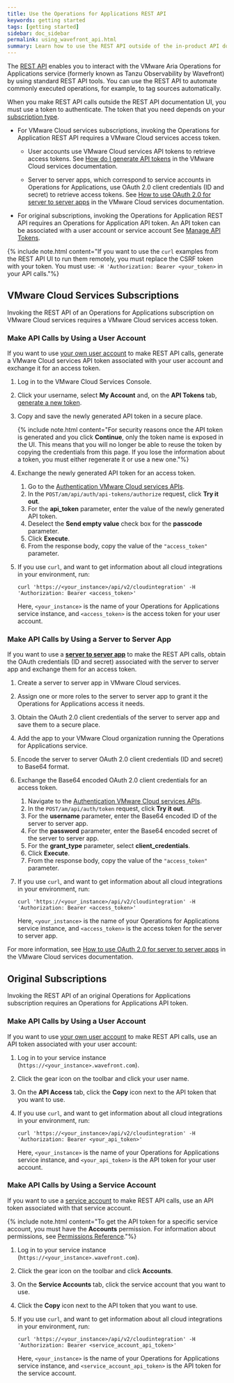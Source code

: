 ```yaml
---
title: Use the Operations for Applications REST API
keywords: getting started
tags: [getting started]
sidebar: doc_sidebar
permalink: using_wavefront_api.html
summary: Learn how to use the REST API outside of the in-product API documentation UI.
---
```


The [REST API](wavefront_api.html) enables you to interact with the VMware Aria Operations for Applications service (formerly known as Tanzu Observability by Wavefront) by using standard REST API tools. You can use the REST API to automate commonly executed operations, for example, to tag sources automatically.

When you make REST API calls outside the REST API documentation UI, you must use a token to authenticate. The token that you need depends on your [subscription type](subscriptions-differences.html).

* For VMware Cloud services subscriptions, invoking the Operations for Application REST API requires a VMware Cloud services access token.

   - User accounts use VMware Cloud services API tokens to retrieve access tokens. See [How do I generate API tokens](https://docs.vmware.com/en/VMware-Cloud-services/services/Using-VMware-Cloud-Services/GUID-E2A3B1C1-E9AD-4B00-A6B6-88D31FCDDF7C.html) in the VMware Cloud services documentation.

   - Server to server apps, which correspond to service accounts in Operations for Applications, use OAuth 2.0 client credentials (ID and secret) to retrieve access tokens. See [How to use OAuth 2.0 for server to server apps](https://docs.vmware.com/en/VMware-Cloud-services/services/Using-VMware-Cloud-Services/GUID-327AE12A-85DB-474B-89B2-86651DF91C77.html) in the VMware Cloud services documentation.

* For original subscriptions, invoking the Operations for Application REST API requires an Operations for Application API token. An API token can be associated with a user account or service account See [Manage API Tokens](api_tokens.html). 

{% include note.html content="If you want to use the `curl` examples from the REST API UI to run them remotely, you must replace the CSRF token with your token. You must use:  `-H 'Authorization: Bearer <your_token>` in your API calls."%}


## VMware Cloud Services Subscriptions

Invoking the REST API of an Operations for Applications subscription on VMware Cloud services requires a VMware Cloud services access token.

### Make API Calls by Using a User Account

If you want to use [your own user account](csp_users_account_managing.html) to make REST API calls, generate a VMware Cloud services API token associated with your user account and exchange it for an access token.

1. Log in to the VMware Cloud Services Console.
1. Click your username, select **My Account** and, on the **API Tokens** tab, [generate a new token](https://docs.vmware.com/en/VMware-Cloud-services/services/Using-VMware-Cloud-Services/GUID-E2A3B1C1-E9AD-4B00-A6B6-88D31FCDDF7C.html).
1. Copy and save the newly generated API token in a secure place.

   {% include note.html content="For security reasons once the API token is generated and you click **Continue**, only the token name is exposed in the UI. This means that you will no longer be able to reuse the token by copying the credentials from this page. If you lose the information about a token, you must either regenerate it or use a new one."%}

1. Exchange the newly generated API token for an access token.

   1. Go to the [Authentication VMware Cloud services APIs](https://console.cloud.vmware.com/csp/gateway/authn/api/swagger-ui.html#/Authentication/getAccessTokenByApiRefreshTokenUsingPOST).
   2. In the `POST/am/api/auth/api-tokens/authorize` request, click **Try it out**.
   3. For the **api_token** parameter, enter the value of the newly generated API token.
   4. Deselect the **Send empty value** check box for the **passcode** parameter.
   5. Click **Execute**.
   6. From the response body, copy the value of the `"access_token"` parameter.

4. If you use `curl`, and want to get information about all cloud integrations in your environment, run:

    ```
   curl 'https://<your_instance>/api/v2/cloudintegration' -H 'Authorization: Bearer <access_token>'
    ```
   
   Here, `<your_instance>` is the name of your Operations for Applications service instance, and `<access_token>` is the access token for your user account.


### Make API Calls by Using a Server to Server App

If you want to use a [**server to server app**](csp_server_to_server_apps.html) to make the REST API calls, obtain the OAuth credentials (ID and secret) associated with the server to server app and exchange them for an access token.

1. Create a server to server app in VMware Cloud services.
1. Assign one or more roles to the server to server app to grant it the Operations for Applications access it needs.
1. Obtain the OAuth 2.0 client credentials of the server to server app and save them to a secure place.
1. Add the app to your VMware Cloud organization running the Operations for Applications service.
1. Encode the server to server OAuth 2.0 client credentials (ID and secret) to Base64 format.
1. Exchange the Base64 encoded OAuth 2.0 client credentials for an access token.

   1. Navigate to the [Authentication VMware Cloud services APIs](https://console.cloud.vmware.com/csp/gateway/authn/api/swagger-ui.html#/Authentication/getTokenForAuthorizationGrantTypeUsingPOST).
   1. In the `POST/am/api/auth/token` request, click **Try it out**.
   1. For the **username** parameter, enter the Base64 encoded ID of the server to server app.
   1. For the **password** parameter, enter the Base64 encoded secret of the server to server app.
   1. For the **grant_type** parameter, select **client_credentials**.
   1. Click **Execute**.
   1. From the response body, copy the value of the `"access_token"` parameter.

1. If you use `curl`, and want to get information about all cloud integrations in your environment, run:

      ```
      curl 'https://<your_instance>/api/v2/cloudintegration' -H 'Authorization: Bearer <access_token>'
      ```
      Here, `<your_instance>` is the name of your Operations for Applications service instance, and `<access_token>` is the access token for the server to server app.

  For more information, see [How to use OAuth 2.0 for server to server apps](https://docs.vmware.com/en/VMware-Cloud-services/services/Using-VMware-Cloud-Services/GUID-327AE12A-85DB-474B-89B2-86651DF91C77.html) in the VMware Cloud services documentation.

## Original Subscriptions

Invoking the REST API of an original Operations for Applications subscription requires an Operations for Applications API token.

### Make API Calls by Using a User Account

If you want to use [your own user account](users_account_managing.html) to make REST API calls, use an API token associated with your user account:

1. Log in to your service instance (`https://<your_instance>.wavefront.com`).
2. Click the gear icon on the toolbar and click your user name.
3. On the **API Access** tab, click the **Copy** icon next to the API token that you want to use.
4. If you use `curl`, and want to get information about all cloud integrations in your environment, run:

    ```
   curl 'https://<your_instance>/api/v2/cloudintegration' -H 'Authorization: Bearer <your_api_token>'
    ```
   
   Here, `<your_instance>` is the name of your Operations for Applications service instance, and `<your_api_token>` is the API token for your user account.
  
### Make API Calls by Using a Service Account

If you want to use a [service account](service-accounts.html) to make REST API calls, use an API token associated with that service account.

{% include note.html content="To get the API token for a specific service account, you must have the **Accounts** permission. For information about permissions, see [Permissions Reference](permissions_overview.html)."%}

1. Log in to your service instance (`https://<your_instance>.wavefront.com`).
2. Click the gear icon on the toolbar and click **Accounts**.
3. On the **Service Accounts** tab, click the service account that you want to use.
4. Click the **Copy** icon next to the API token that you want to use.
5. If you use `curl`, and want to get information about all cloud integrations in your environment, run:
  
   ```
   curl 'https://<your_instance>/api/v2/cloudintegration' -H 'Authorization: Bearer <service_account_api_token>'
   ```
   
   Here, `<your_instance>` is the name of your Operations for Applications service instance, and `<service_account_api_token>` is the API token for the service account.
